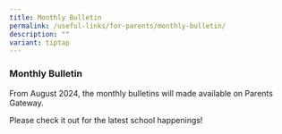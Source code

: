 ```yaml
---
title: Monthly Bulletin
permalink: /useful-links/for-parents/monthly-bulletin/
description: ""
variant: tiptap
---
```

<h3><strong>Monthly Bulletin</strong></h3>
<p>From August 2024, the monthly bulletins will made available on Parents
Gateway.</p>
<p>Please check it out for the latest school happenings!</p>